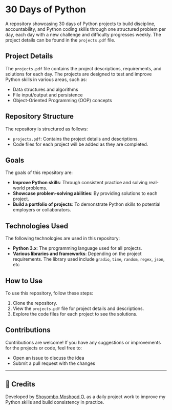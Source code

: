 # 30 Days of Python

A repository showcasing 30 days of Python projects to build discipline, accountability, and Python coding skills through one structured problem per day, each day with a new challenge and difficulty progresses weekly. The project details can be found in the `projects.pdf` file.

## Project Details
The `projects.pdf` file contains the project descriptions, requirements, and solutions for each day. The projects are designed to test and improve Python skills in various areas, such as:

* Data structures and algorithms
* File input/output and persistence
* Object-Oriented Programming (OOP) concepts

## Repository Structure
The repository is structured as follows:

* `projects.pdf`: Contains the project details and descriptions.
* Code files for each project will be added as they are completed.

## Goals
The goals of this repository are:

* **Improve Python skills**: Through consistent practice and solving real-world problems.
* **Showcase problem-solving abilities**: By providing solutions to each project.
* **Build a portfolio of projects**: To demonstrate Python skills to potential employers or collaborators.

## Technologies Used
The following technologies are used in this repository:

* **Python 3.x**: The programming language used for all projects.
* **Various libraries and frameworks**: Depending on the project requirements. The library used include `gradio`, `time`, `random`, `regex`, `json`, etc

## How to Use
To use this repository, follow these steps:

1. Clone the repository.                                               
2. View the `projects.pdf` file for project details and descriptions.
3. Explore the code files for each project to see the solutions.

## Contributions
Contributions are welcome! If you have any suggestions or improvements for the projects or code, feel free to:

* Open an issue to discuss the idea
* Submit a pull request with the changes

---

## 🙌 Credits

Developed by [Shoyombo Moshood O.](https://linkedin.com/in/shoyombo-moshood-582003126/) as a daily project work to improve my Python skills and build consistency in practice.
